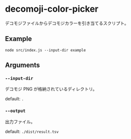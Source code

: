 # decomoji-color-picker

デコモジファイルからデコモジカラーを引き当てるスクリプト。

## Example

```
node src/index.js --input-dir example
```

## Arguments

### `--input-dir`
デコモジ PNG が格納されているディレクトリ。

default: `.`

### `--output`
出力ファイル。

default: `./dist/result.tsv`
